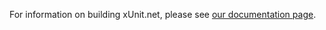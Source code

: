 For information on building xUnit.net, please see [our documentation page](https://xunit.github.io/docs/building-xunit.html).